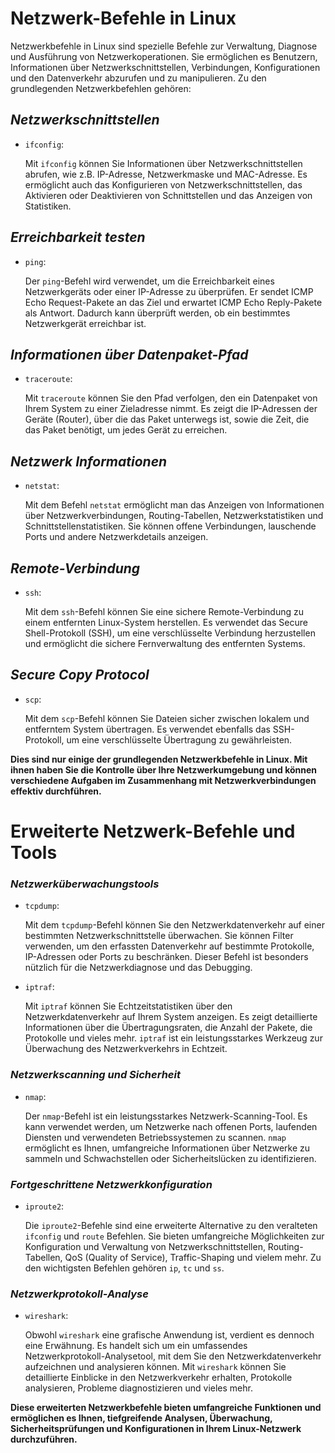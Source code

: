 # Netzwerk-Befehle in Linux
Netzwerkbefehle in Linux sind spezielle Befehle zur Verwaltung, Diagnose und Ausführung von Netzwerkoperationen. Sie ermöglichen es Benutzern, Informationen über Netzwerkschnittstellen, Verbindungen, Konfigurationen und den Datenverkehr abzurufen und zu manipulieren. Zu den grundlegenden Netzwerkbefehlen gehören:


## *Netzwerkschnittstellen*
- `ifconfig`: 


    Mit `ifconfig` können Sie Informationen über Netzwerkschnittstellen abrufen, wie z.B. IP-Adresse, Netzwerkmaske und MAC-Adresse. Es ermöglicht auch das Konfigurieren von Netzwerkschnittstellen, das Aktivieren oder Deaktivieren von Schnittstellen und das Anzeigen von Statistiken.


## *Erreichbarkeit testen*
- `ping`: 

    Der `ping`-Befehl wird verwendet, um die Erreichbarkeit eines Netzwerkgeräts oder einer IP-Adresse zu überprüfen. Er sendet ICMP Echo Request-Pakete an das Ziel und erwartet ICMP Echo Reply-Pakete als Antwort. Dadurch kann überprüft werden, ob ein bestimmtes Netzwerkgerät erreichbar ist.


## *Informationen über Datenpaket-Pfad*
- `traceroute`: 

    Mit `traceroute` können Sie den Pfad verfolgen, den ein Datenpaket von Ihrem System zu einer Zieladresse nimmt. Es zeigt die IP-Adressen der Geräte (Router), über die das Paket unterwegs ist, sowie die Zeit, die das Paket benötigt, um jedes Gerät zu erreichen.


## *Netzwerk Informationen*
- `netstat`: 

    Mit dem Befehl `netstat` ermöglicht man das Anzeigen von Informationen über Netzwerkverbindungen, Routing-Tabellen, Netzwerkstatistiken und Schnittstellenstatistiken. Sie können offene Verbindungen, lauschende Ports und andere Netzwerkdetails anzeigen.


## *Remote-Verbindung*
- `ssh`: 

    Mit dem `ssh`-Befehl können Sie eine sichere Remote-Verbindung zu einem entfernten Linux-System herstellen. Es verwendet das Secure Shell-Protokoll (SSH), um eine verschlüsselte Verbindung herzustellen und ermöglicht die sichere Fernverwaltung des entfernten Systems.


## *Secure Copy Protocol*
- `scp`: 

    Mit dem `scp`-Befehl können Sie Dateien sicher zwischen lokalem und entferntem System übertragen. Es verwendet ebenfalls das SSH-Protokoll, um eine verschlüsselte Übertragung zu gewährleisten.

**Dies sind nur einige der grundlegenden Netzwerkbefehle in Linux. Mit ihnen haben Sie die Kontrolle über Ihre Netzwerkumgebung und können verschiedene Aufgaben im Zusammenhang mit Netzwerkverbindungen effektiv durchführen.**


# Erweiterte Netzwerk-Befehle und Tools

### *Netzwerküberwachungstools*
- `tcpdump`: 

    Mit dem `tcpdump`-Befehl können Sie den Netzwerkdatenverkehr auf einer bestimmten Netzwerkschnittstelle überwachen. Sie können Filter verwenden, um den erfassten Datenverkehr auf bestimmte Protokolle, IP-Adressen oder Ports zu beschränken. Dieser Befehl ist besonders nützlich für die Netzwerkdiagnose und das Debugging.

- `iptraf`: 

    Mit `iptraf` können Sie Echtzeitstatistiken über den Netzwerkdatenverkehr auf Ihrem System anzeigen. Es zeigt detaillierte Informationen über die Übertragungsraten, die Anzahl der Pakete, die Protokolle und vieles mehr. `iptraf` ist ein leistungsstarkes Werkzeug zur Überwachung des Netzwerkverkehrs in Echtzeit.


### *Netzwerkscanning und Sicherheit*
- `nmap`: 

    Der `nmap`-Befehl ist ein leistungsstarkes Netzwerk-Scanning-Tool. Es kann verwendet werden, um Netzwerke nach offenen Ports, laufenden Diensten und verwendeten Betriebssystemen zu scannen. `nmap` ermöglicht es Ihnen, umfangreiche Informationen über Netzwerke zu sammeln und Schwachstellen oder Sicherheitslücken zu identifizieren.


### *Fortgeschrittene Netzwerkkonfiguration*
- `iproute2`: 

    Die `iproute2`-Befehle sind eine erweiterte Alternative zu den veralteten `ifconfig` und `route` Befehlen. Sie bieten umfangreiche Möglichkeiten zur Konfiguration und Verwaltung von Netzwerkschnittstellen, Routing-Tabellen, QoS (Quality of Service), Traffic-Shaping und vielem mehr. Zu den wichtigsten Befehlen gehören `ip`, `tc` und `ss`.


### *Netzwerkprotokoll-Analyse*
- `wireshark`: 

    Obwohl `wireshark` eine grafische Anwendung ist, verdient es dennoch eine Erwähnung. Es handelt sich um ein umfassendes Netzwerkprotokoll-Analysetool, mit dem Sie den Netzwerkdatenverkehr aufzeichnen und analysieren können. Mit `wireshark` können Sie detaillierte Einblicke in den Netzwerkverkehr erhalten, Protokolle analysieren, Probleme diagnostizieren und vieles mehr.

**Diese erweiterten Netzwerkbefehle bieten umfangreiche Funktionen und ermöglichen es Ihnen, tiefgreifende Analysen, Überwachung, Sicherheitsprüfungen und Konfigurationen in Ihrem Linux-Netzwerk durchzuführen.**
